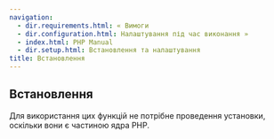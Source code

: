 ```yaml
---
navigation:
  - dir.requirements.html: « Вимоги
  - dir.configuration.html: Налаштування під час виконання »
  - index.html: PHP Manual
  - dir.setup.html: Встановлення та налаштування
title: Встановлення
---
```

## Встановлення

Для використання цих функцій не потрібне проведення установки, оскільки вони є частиною ядра PHP.
